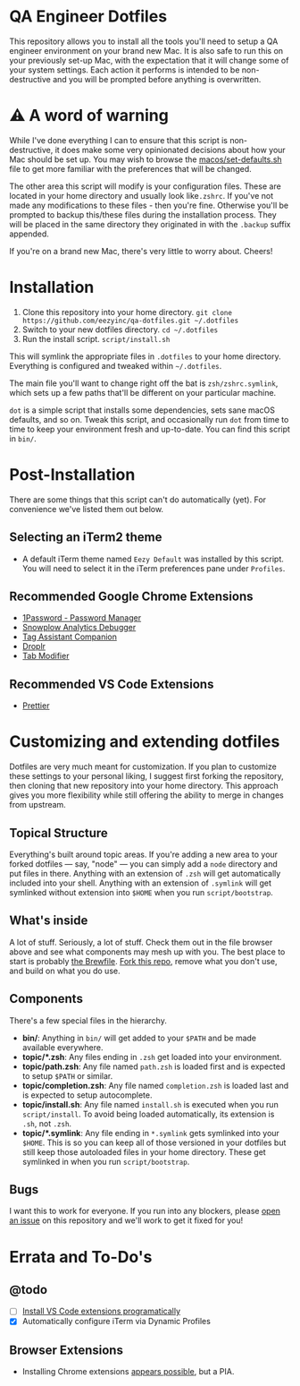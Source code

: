 # QA Engineer Dotfiles

This repository allows you to install all the tools you'll need to setup a QA engineer environment on your brand new Mac. It is also safe to run this on your previously set-up Mac, with the expectation that it will change some of your system settings. Each action it performs is intended to be non-destructive and you will be prompted before anything is overwritten.

# :warning: A word of warning

While I've done everything I can to ensure that this script is non-destructive, it does make some very opinionated decisions about how your Mac should be set up. You may wish to browse the [macos/set-defaults.sh](https://github.com/eezyinc/qa-dotfiles/blob/master/macos/set-defaults.sh) file to get more familiar with the preferences that will be changed.

The other area this script will modify is your configuration files. These are located in your home directory and usually look like`.zshrc`. If you've not made any modifications to these files - then you're fine. Otherwise you'll be prompted to backup this/these files during the installation process. They will be placed in the same directory they originated in with the `.backup` suffix appended.

If you're on a brand new Mac, there's very little to worry about. Cheers!

# Installation

1. Clone this repository into your home directory. `git clone https://github.com/eezyinc/qa-dotfiles.git ~/.dotfiles`
1. Switch to your new dotfiles directory. `cd ~/.dotfiles`
1. Run the install script. `script/install.sh`

This will symlink the appropriate files in `.dotfiles` to your home directory. Everything is configured and tweaked within `~/.dotfiles`.

The main file you'll want to change right off the bat is `zsh/zshrc.symlink`, which sets up a few paths that'll be different on your particular machine.

`dot` is a simple script that installs some dependencies, sets sane macOS defaults, and so on. Tweak this script, and occasionally run `dot` from time to time to keep your environment fresh and up-to-date. You can find this script in `bin/`.

# Post-Installation

There are some things that this script can't do automatically (yet). For convenience we've listed them out below.

## Selecting an iTerm2 theme
- A default iTerm theme named `Eezy Default` was installed by this script. You will need to select it in the iTerm preferences pane under `Profiles`.

## Recommended Google Chrome Extensions
- [1Password - Password Manager](https://chrome.google.com/webstore/detail/1password-%E2%80%93-password-mana/aeblfdkhhhdcdjpifhhbdiojplfjncoa)
- [Snowplow Analytics Debugger](https://chrome.google.com/webstore/detail/snowplow-analytics-debugg/jbnlcgeengmijcghameodeaenefieedm)
- [Tag Assistant Companion](https://chrome.google.com/webstore/detail/tag-assistant-companion/jmekfmbnaedfebfnmakmokmlfpblbfdm)
- [Droplr](https://chrome.google.com/webstore/detail/screenshot-screen-recorde/oncaapliomaamlbopdmhmdompfemljhm)
- [Tab Modifier](https://chrome.google.com/webstore/detail/tab-modifier/hcbgadmbdkiilgpifjgcakjehmafcjai)

## Recommended VS Code Extensions
- [Prettier](https://marketplace.visualstudio.com/items?itemName=esbenp.prettier-vscode)

# Customizing and extending dotfiles

Dotfiles are very much meant for customization. If you plan to customize these settings to your personal liking, I suggest first forking the repository, then cloning that new repository into your home directory. This approach gives you more flexibility while still offering the ability to merge in changes from upstream.

## Topical Structure

Everything's built around topic areas. If you're adding a new area to your
forked dotfiles — say, "node" — you can simply add a `node` directory and put
files in there. Anything with an extension of `.zsh` will get automatically
included into your shell. Anything with an extension of `.symlink` will get
symlinked without extension into `$HOME` when you run `script/bootstrap`.

## What's inside

A lot of stuff. Seriously, a lot of stuff. Check them out in the file browser above and see what components may mesh up with you. The best place to start is probably [the Brewfile](https://github.com/eezyinc/qa-dotfiles/blob/master/Brewfile). [Fork this repo](https://github.com/eezyinc/qa-dotfiles/fork), remove what you don't use, and build on what you do use.

## Components

There's a few special files in the hierarchy.

- **bin/**: Anything in `bin/` will get added to your `$PATH` and be made available everywhere.
- **topic/\*.zsh**: Any files ending in `.zsh` get loaded into your environment.
- **topic/path.zsh**: Any file named `path.zsh` is loaded first and is expected to setup `$PATH` or similar.
- **topic/completion.zsh**: Any file named `completion.zsh` is loaded last and is expected to setup autocomplete.
- **topic/install.sh**: Any file named `install.sh` is executed when you run `script/install`. To avoid being loaded automatically, its extension is `.sh`, not `.zsh`.
- **topic/\*.symlink**: Any file ending in `*.symlink` gets symlinked into your `$HOME`. This is so you can keep all of those versioned in your dotfiles but still keep those autoloaded files in your home directory. These get symlinked in when you run `script/bootstrap`.

## Bugs

I want this to work for everyone. If you run into any blockers, please [open an issue](https://github.com/eezyinc/qa-dotfiles/issues) on this repository and we'll work to get it fixed for you!

# Errata and To-Do's

## @todo

- [ ] [Install VS Code extensions programatically](https://stackoverflow.com/questions/34286515/how-to-install-visual-studio-code-extensions-from-command-line)
- [x] Automatically configure iTerm via Dynamic Profiles

## Browser Extensions

- Installing Chrome extensions [appears possible](https://support.google.com/chrome/a/answer/187948?visit_id=637892850139741739-4179064981&rd=1), but a PIA.